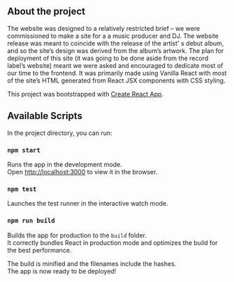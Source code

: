 ## About the project 

The website was designed to a relatively restricted brief – we were commissioned to make a site for a a music producer and DJ. The website release was meant to coincide with the release of the artist' s debut album, and so the site’s design was derived from the album’s artwork. The plan for deployment of this site (it was going to be done aside from the record label’s website) meant we were asked and encouraged to dedicate most of our time to the frontend. It was primarily
made using Vanilla React with most of the site’s HTML generated from React JSX components with CSS styling.

This project was bootstrapped with [Create React App](https://github.com/facebook/create-react-app).

## Available Scripts

In the project directory, you can run:

### `npm start`

Runs the app in the development mode.<br />
Open [http://localhost:3000](http://localhost:3000) to view it in the browser.

### `npm test`

Launches the test runner in the interactive watch mode.<br />

### `npm run build`

Builds the app for production to the `build` folder.<br />
It correctly bundles React in production mode and optimizes the build for the best performance.

The build is minified and the filenames include the hashes.<br />
The app is now ready to be deployed!

